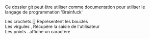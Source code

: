 Ce dossier git peut être utiliser comme documentation pour utiliser le langage de programmation 'Brainfuck'

Les crochets [] Représentent les boucles <br/>
Les virgules , Récupère la saisie de l'utilisateur <br/>
Les points . affiche un  caractère <br/>
